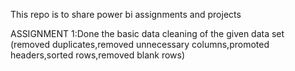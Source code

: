This repo is to share power bi assignments and projects

ASSIGNMENT 1:Done the basic data cleaning of the given data set (removed duplicates,removed unnecessary columns,promoted headers,sorted rows,removed blank rows)  

